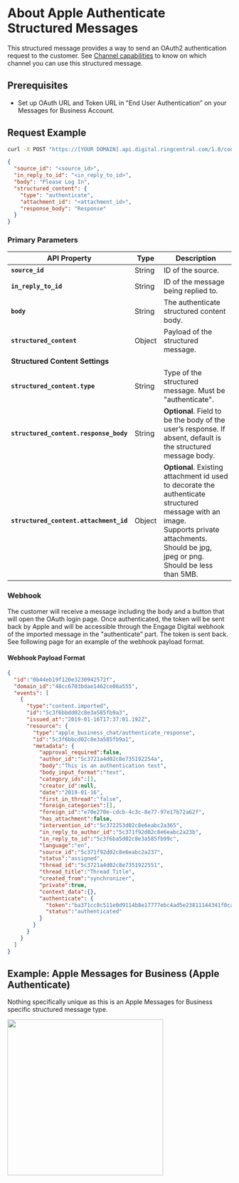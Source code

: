 # About Apple Authenticate Structured Messages

This structured message provides a way to send an OAuth2 authentication request to the customer. See [Channel capabilities](../#channel-capabilities) to know on which channel you can use this structured message.

## Prerequisites
* Set up OAuth URL and Token URL in "End User Authentication” on your Messages for Business Account.

## Request Example

```bash
curl -X POST "https://[YOUR DOMAIN].api.digital.ringcentral.com/1.0/contents"
```

```json
{
  "source_id": "<source_id>",
  "in_reply_to_id": "<in_reply_to_id>",
  "body": "Please Log In",
  "structured_content": {
    "type": "authenticate",
    "attachment_id": "<attachment_id>",
    "response_body": "Response"
  }
}
```

### Primary Parameters

| API Property | Type | Description |
|-|-|-|
| **`source_id`** | String | ID of the source. |
| **`in_reply_to_id`** | String | ID of the message being replied to. |
| **`body`** | String | The authenticate structured content body. |
| **`structured_content`** | Object | Payload of the structured message. |
| **Structured Content Settings** | | |
| **`structured_content.type`** | String | Type of the structured message. Must be "authenticate". |
| **`structured_content.response_body`** | String | **Optional**. Field to be the body of the user’s response. If absent, default is the structured message body. |
| **`structured_content.attachment_id`** | Object | **Optional**. Existing attachment id used to decorate the authenticate structured message with an image.<br>Supports private attachments.<br>Should be jpg, jpeg or png.<br>Should be less than 5MB. |

### Webhook

The customer will receive a message including the body and a button that will open the OAuth login page. Once authenticated, the token will be sent back by Apple and will be accessible through the Engage Digital webhook of the imported message in the "authenticate” part. The token is sent back. See following page for an example of the webhook payload format.

#### Webhook Payload Format
```json
{
  "id":"0b44eb19f120e3230942572f",
  "domain_id":"48cc6703bdae1462ce06a555",
  "events": [
    {
      "type":"content.imported",
      "id":"5c3f6bbdd02c8e3a585fb9a3",
      "issued_at":"2019-01-16T17:37:01.192Z",
      "resource": {
        "type":"apple_business_chat/authenticate_response",
        "id":"5c3f6bbcd02c8e3a585fb9a1",
        "metadata": {
          "approval_required":false,
          "author_id":"5c3721a4d02c8e735192254a",
          "body":"This is an authentication test",
          "body_input_format":"text",
          "category_ids":[],
          "creator_id":null,
          "date":"2019-01-16",
          "first_in_thread":"false",
          "foreign_categories":[],
          "foreign_id":"e70e270e-cdcb-4c3c-8e77-97e17b72a62f",
          "has_attachment":false,
          "intervention_id":"5c372253d02c8e6eabc2a365",
          "in_reply_to_author_id":"5c371f92d02c8e6eabc2a23b",
          "in_reply_to_id":"5c3f6ba5d02c8e3a585fb99c",
          "language":"en",
          "source_id":"5c371f92d02c8e6eabc2a237",
          "status":"assigned",
          "thread_id":"5c3721a4d02c8e7351922551",
          "thread_title":"Thread Title",
          "created_from":"synchronizer",
          "private":true,
          "context_data":{},
          "authenticate": {
            "token":"ba371cc8c511e0d9114b8e17777ebc4ad5e23811144341f0ca4726d67ff4b19e",
            "status":"authenticated"
          }
        }
      }
    }
  ]
}
```

## Example: Apple Messages for Business (Apple Authenticate)

Nothing specifically unique as this is an Apple Messages for Business specific structured message type.

<img class="img-fluid" width="350" src="../../../img/structured-messages-apple-auth-apple-biz.png">
